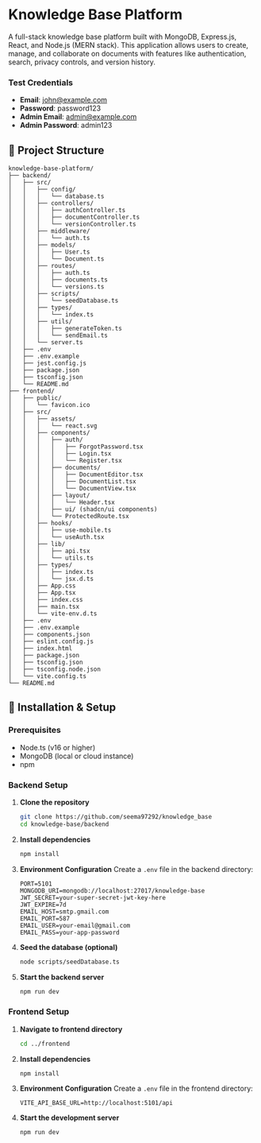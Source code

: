 # Knowledge Base Platform

A full-stack knowledge base platform built with MongoDB, Express.js, React, and Node.js (MERN stack). This application allows users to create, manage, and collaborate on documents with features like authentication, search, privacy controls, and version history.

### Test Credentials
- **Email**: john@example.com
- **Password**: password123
- **Admin Email**: admin@example.com
- **Admin Password**: admin123

## 📁 Project Structure

```
knowledge-base-platform/
├── backend/
│   ├── src/
│   │   ├── config/
│   │   │   └── database.ts
│   │   ├── controllers/
│   │   │   ├── authController.ts
│   │   │   ├── documentController.ts
│   │   │   └── versionController.ts
│   │   ├── middleware/
│   │   │   └── auth.ts
│   │   ├── models/
│   │   │   ├── User.ts
│   │   │   └── Document.ts
│   │   ├── routes/
│   │   │   ├── auth.ts
│   │   │   ├── documents.ts
│   │   │   └── versions.ts
│   │   ├── scripts/
│   │   │   └── seedDatabase.ts
│   │   ├── types/
│   │   │   └── index.ts
│   │   ├── utils/
│   │   │   ├── generateToken.ts
│   │   │   └── sendEmail.ts
│   │   └── server.ts
│   ├── .env
│   ├── .env.example
│   ├── jest.config.js
│   ├── package.json
│   ├── tsconfig.json
│   └── README.md
├── frontend/
│   ├── public/
│   │   └── favicon.ico
│   ├── src/
│   │   ├── assets/
│   │   │   └── react.svg
│   │   ├── components/
│   │   │   ├── auth/
│   │   │   │   ├── ForgotPassword.tsx
│   │   │   │   ├── Login.tsx
│   │   │   │   └── Register.tsx
│   │   │   ├── documents/
│   │   │   │   ├── DocumentEditor.tsx
│   │   │   │   ├── DocumentList.tsx
│   │   │   │   └── DocumentView.tsx
│   │   │   ├── layout/
│   │   │   │   └── Header.tsx
│   │   │   ├── ui/ (shadcn/ui components)
│   │   │   └── ProtectedRoute.tsx
│   │   ├── hooks/
│   │   │   ├── use-mobile.ts
│   │   │   └── useAuth.tsx
│   │   ├── lib/
│   │   │   ├── api.tsx
│   │   │   └── utils.ts
│   │   ├── types/
│   │   │   ├── index.ts
│   │   │   └── jsx.d.ts
│   │   ├── App.css
│   │   ├── App.tsx
│   │   ├── index.css
│   │   ├── main.tsx
│   │   └── vite-env.d.ts
│   ├── .env
│   ├── .env.example
│   ├── components.json
│   ├── eslint.config.js
│   ├── index.html
│   ├── package.json
│   ├── tsconfig.json
│   ├── tsconfig.node.json
│   └── vite.config.ts
└── README.md
```

## 🚀 Installation & Setup

### Prerequisites
- Node.ts (v16 or higher)
- MongoDB (local or cloud instance)
- npm

### Backend Setup

1. **Clone the repository**
   ```bash
   git clone https://github.com/seema97292/knowledge_base
   cd knowledge-base/backend
   ```

2. **Install dependencies**
   ```bash
   npm install
   ```

3. **Environment Configuration**
   Create a `.env` file in the backend directory:
   ```env
   PORT=5101
   MONGODB_URI=mongodb://localhost:27017/knowledge-base
   JWT_SECRET=your-super-secret-jwt-key-here
   JWT_EXPIRE=7d
   EMAIL_HOST=smtp.gmail.com
   EMAIL_PORT=587
   EMAIL_USER=your-email@gmail.com
   EMAIL_PASS=your-app-password
   ```

4. **Seed the database (optional)**
   ```bash
   node scripts/seedDatabase.ts
   ```

5. **Start the backend server**
   ```bash
   npm run dev
   ```

### Frontend Setup

1. **Navigate to frontend directory**
   ```bash
   cd ../frontend
   ```

2. **Install dependencies**
   ```bash
   npm install
   ```

3. **Environment Configuration**
   Create a `.env` file in the frontend directory:
   ```env
   VITE_API_BASE_URL=http://localhost:5101/api
   ```

4. **Start the development server**
   ```bash
   npm run dev
   ```
